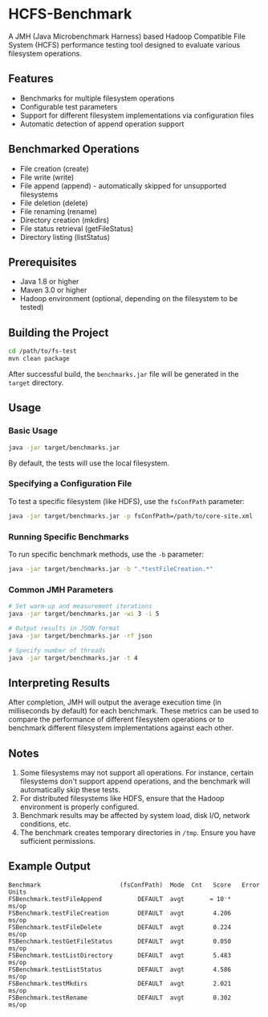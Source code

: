 # HCFS-Benchmark

A JMH (Java Microbenchmark Harness) based Hadoop Compatible File System (HCFS) performance testing tool designed to evaluate various filesystem operations.

## Features

* Benchmarks for multiple filesystem operations
* Configurable test parameters
* Support for different filesystem implementations via configuration files
* Automatic detection of append operation support

## Benchmarked Operations

* File creation (create)
* File write (write)
* File append (append) - automatically skipped for unsupported filesystems
* File deletion (delete)
* File renaming (rename)
* Directory creation (mkdirs)
* File status retrieval (getFileStatus)
* Directory listing (listStatus)

## Prerequisites

* Java 1.8 or higher
* Maven 3.0 or higher
* Hadoop environment (optional, depending on the filesystem to be tested)

## Building the Project

```bash
cd /path/to/fs-test
mvn clean package
```

After successful build, the `benchmarks.jar` file will be generated in the `target` directory.

## Usage

### Basic Usage

```bash
java -jar target/benchmarks.jar
```

By default, the tests will use the local filesystem.

### Specifying a Configuration File

To test a specific filesystem (like HDFS), use the `fsConfPath` parameter:

```bash
java -jar target/benchmarks.jar -p fsConfPath=/path/to/core-site.xml
```

### Running Specific Benchmarks

To run specific benchmark methods, use the `-b` parameter:

```bash
java -jar target/benchmarks.jar -b ".*testFileCreation.*"
```

### Common JMH Parameters

```bash
# Set warm-up and measurement iterations
java -jar target/benchmarks.jar -wi 3 -i 5

# Output results in JSON format
java -jar target/benchmarks.jar -rf json

# Specify number of threads
java -jar target/benchmarks.jar -t 4
```

## Interpreting Results

After completion, JMH will output the average execution time (in milliseconds by default) for each benchmark. These metrics can be used to compare the performance of different filesystem operations or to benchmark different filesystem implementations against each other.

## Notes

1. Some filesystems may not support all operations. For instance, certain filesystems don't support append operations, and the benchmark will automatically skip these tests.
2. For distributed filesystems like HDFS, ensure that the Hadoop environment is properly configured.
3. Benchmark results may be affected by system load, disk I/O, network conditions, etc.
4. The benchmark creates temporary directories in `/tmp`. Ensure you have sufficient permissions.

## Example Output

```
Benchmark                      (fsConfPath)  Mode  Cnt   Score   Error  Units
FSBenchmark.testFileAppend          DEFAULT  avgt       ≈ 10⁻⁴          ms/op
FSBenchmark.testFileCreation        DEFAULT  avgt        4.206          ms/op
FSBenchmark.testFileDelete          DEFAULT  avgt        0.224          ms/op
FSBenchmark.testGetFileStatus       DEFAULT  avgt        0.050          ms/op
FSBenchmark.testListDirectory       DEFAULT  avgt        5.483          ms/op
FSBenchmark.testListStatus          DEFAULT  avgt        4.586          ms/op
FSBenchmark.testMkdirs              DEFAULT  avgt        2.021          ms/op
FSBenchmark.testRename              DEFAULT  avgt        0.302          ms/op
```